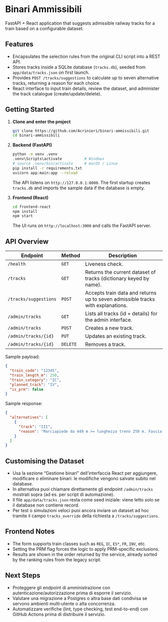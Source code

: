 # Binari Ammissibili

FastAPI + React application that suggests admissible railway tracks for a train based on a configurable dataset.

## Features

- Encapsulates the selection rules from the original CLI script into a REST API.
- Stores tracks inside a SQLite database (`tracks.db`), seeded from `app/data/tracks.json` on first launch.
- Provides `POST /tracks/suggestions` to calculate up to seven alternative tracks, returning a reason for each choice.
- React interface to input train details, review the dataset, and administer the track catalogue (create/update/delete).

## Getting Started

1. **Clone and enter the project**
   ```bash
   git clone https://github.com/Acrinieri/binari-ammissibili.git
   cd binari-ammissibili
   ```

2. **Backend (FastAPI)**
   ```bash
   python -m venv .venv
   .venv\Scripts\activate          # Windows
   # source .venv/bin/activate     # macOS / Linux
   pip install -r requirements.txt
   uvicorn app.main:app --reload
   ```
   The API listens on `http://127.0.0.1:8000`. The first startup creates `tracks.db` and imports the sample data if the database is empty.

3. **Frontend (React)**
   ```bash
   cd frontend-react
   npm install
   npm start
   ```
   The UI runs on `http://localhost:3000` and calls the FastAPI server.

## API Overview

| Endpoint | Method | Description |
| --- | --- | --- |
| `/health` | `GET` | Liveness check. |
| `/tracks` | `GET` | Returns the current dataset of tracks (dictionary keyed by name). |
| `/tracks/suggestions` | `POST` | Accepts train data and returns up to seven admissible tracks with explanations. |
| `/admin/tracks` | `GET` | Lists all tracks (id + details) for the admin interface. |
| `/admin/tracks` | `POST` | Creates a new track. |
| `/admin/tracks/{id}` | `PUT` | Updates an existing track. |
| `/admin/tracks/{id}` | `DELETE` | Removes a track. |

Sample payload:

```json
{
  "train_code": "12345",
  "train_length_m": 250,
  "train_category": "IC",
  "planned_track": "IV",
  "is_prm": false
}
```

Sample response:

```json
{
  "alternatives": [
    {
      "track": "III",
      "reason": "Marciapiede da 449 m >= lunghezza treno 250 m. Fascia prioritaria per lunga percorrenza (2-13). Adiacente al binario previsto. Marciapiede identico al previsto. Disponibile marciapiede alto."
    }
  ]
}
```

## Customising the Dataset

- Usa la sezione “Gestione binari” dell’interfaccia React per aggiungere, modificare o eliminare binari: le modifiche vengono salvate subito nel database.
- In alternativa puoi chiamare direttamente gli endpoint `/admin/tracks` mostrati sopra (ad es. per script di automazione).
- Il file `app/data/tracks.json` resta come seed iniziale: viene letto solo se il database non contiene record.
- Per test o simulazioni veloci puoi ancora inviare un dataset ad hoc tramite il campo `tracks_override` della richiesta a `/tracks/suggestions`.

## Frontend Notes

- The form supports train classes such as `REG`, `IC`, `ES*`, `FR`, `INV`, etc.
- Setting the PRM flag forces the logic to apply PRM-specific exclusions.
- Results are shown in the order returned by the service, already sorted by the ranking rules from the legacy script.

## Next Steps

- Proteggere gli endpoint di amministrazione con autenticazione/autorizzazione prima di esporre il servizio.
- Valutare una migrazione a Postgres o altra base dati condivisa se servono ambienti multi‑utente o alta concorrenza.
- Automatizzare verifiche (lint, type checking, test end-to-end) con GitHub Actions prima di distribuire il servizio.
